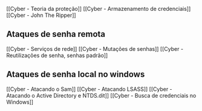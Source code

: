 [[Cyber - Teoria da proteção]]
[[Cyber - Armazenamento de credenciais]]
[[Cyber - John The Ripper]]

## Ataques de senha remota
[[Cyber - Serviços de rede]]
[[Cyber - Mutações de senhas]]
[[Cyber - Reutilizações de senha, senhas padrão]]

## Ataques de senha local no windows
[[Cyber - Atacando o Sam]]
[[Cyber - Atacando LSASS]]
[[Cyber - Atacando o Active Directory e NTDS.dit]]
[[Cyber - Busca de credenciais no Windows]]















